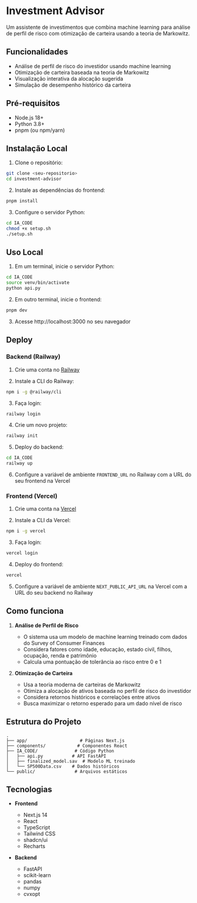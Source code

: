 # Investment Advisor

Um assistente de investimentos que combina machine learning para análise de perfil de risco com otimização de carteira usando a teoria de Markowitz.

## Funcionalidades

- Análise de perfil de risco do investidor usando machine learning
- Otimização de carteira baseada na teoria de Markowitz
- Visualização interativa da alocação sugerida
- Simulação de desempenho histórico da carteira

## Pré-requisitos

- Node.js 18+
- Python 3.8+
- pnpm (ou npm/yarn)

## Instalação Local

1. Clone o repositório:
```bash
git clone <seu-repositorio>
cd investment-advisor
```

2. Instale as dependências do frontend:
```bash
pnpm install
```

3. Configure o servidor Python:
```bash
cd IA_CODE
chmod +x setup.sh
./setup.sh
```

## Uso Local

1. Em um terminal, inicie o servidor Python:
```bash
cd IA_CODE
source venv/bin/activate
python api.py
```

2. Em outro terminal, inicie o frontend:
```bash
pnpm dev
```

3. Acesse http://localhost:3000 no seu navegador

## Deploy

### Backend (Railway)

1. Crie uma conta no [Railway](https://railway.app)

2. Instale a CLI do Railway:
```bash
npm i -g @railway/cli
```

3. Faça login:
```bash
railway login
```

4. Crie um novo projeto:
```bash
railway init
```

5. Deploy do backend:
```bash
cd IA_CODE
railway up
```

6. Configure a variável de ambiente `FRONTEND_URL` no Railway com a URL do seu frontend na Vercel

### Frontend (Vercel)

1. Crie uma conta na [Vercel](https://vercel.com)

2. Instale a CLI da Vercel:
```bash
npm i -g vercel
```

3. Faça login:
```bash
vercel login
```

4. Deploy do frontend:
```bash
vercel
```

5. Configure a variável de ambiente `NEXT_PUBLIC_API_URL` na Vercel com a URL do seu backend no Railway

## Como funciona

1. **Análise de Perfil de Risco**
   - O sistema usa um modelo de machine learning treinado com dados do Survey of Consumer Finances
   - Considera fatores como idade, educação, estado civil, filhos, ocupação, renda e patrimônio
   - Calcula uma pontuação de tolerância ao risco entre 0 e 1

2. **Otimização de Carteira**
   - Usa a teoria moderna de carteiras de Markowitz
   - Otimiza a alocação de ativos baseada no perfil de risco do investidor
   - Considera retornos históricos e correlações entre ativos
   - Busca maximizar o retorno esperado para um dado nível de risco

## Estrutura do Projeto

```
.
├── app/                    # Páginas Next.js
├── components/            # Componentes React
├── IA_CODE/              # Código Python
│   ├── api.py           # API FastAPI
│   ├── finalized_model.sav  # Modelo ML treinado
│   └── SP500Data.csv    # Dados históricos
└── public/               # Arquivos estáticos
```

## Tecnologias

- **Frontend**
  - Next.js 14
  - React
  - TypeScript
  - Tailwind CSS
  - shadcn/ui
  - Recharts

- **Backend**
  - FastAPI
  - scikit-learn
  - pandas
  - numpy
  - cvxopt 
